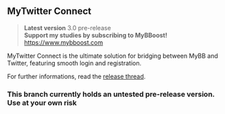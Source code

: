 ## MyTwitter Connect

> **Latest version** 3.0 pre-release  
> **Support my studies by subscribing to MyBBoost!** https://www.mybboost.com

MyTwitter Connect is the ultimate solution for bridging between MyBB and Twitter, featuring smooth login and registration.

For further informations, read the [release thread](https://www.mybboost.com/thread-release-mytwitter-connect-2-1).

### This branch currently holds an untested pre-release version. Use at your own risk